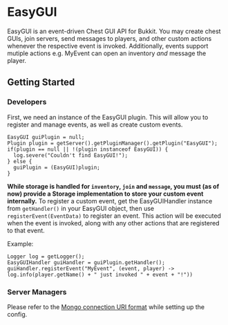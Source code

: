 # EasyGUI
EasyGUI is an event-driven Chest GUI API for Bukkit. You may create chest GUIs, join servers, send messages to players, and other custom actions whenever the respective event is invoked. Additionally, events support mutiple actions e.g. MyEvent can open an inventory *and* message the player.

## Getting Started
### Developers
First, we need an instance of the EasyGUI plugin. This will allow you to register and manage events, as well as create custom events.
```
EasyGUI guiPlugin = null;
Plugin plugin = getServer().getPluginManager().getPlugin("EasyGUI");
if(plugin == null || !(plugin instanceof EasyGUI)) {
  log.severe("Couldn't find EasyGUI!");
} else {
  guiPlugin = (EasyGUI)plugin;
}
```
**While storage is handled for `inventory`, `join` and `message`, you must (as of now) provide a Storage implementation to store your custom event internally.** 
To register a custom event, get the EasyGUIHandler instance from `getHandler()` in your EasyGUI object, then use `registerEvent(EventData)` to register an event. This action will be executed when the event is invoked, along with any other actions that are registered to that event.

Example:
```
Logger log = getLogger();
EasyGUIHandler guiHandler = guiPlugin.getHandler();
guiHandler.registerEvent("MyEvent", (event, player) -> log.info(player.getName() + " just invoked " + event + "!"))
```
### Server Managers
Please refer to the [Mongo connection URI format](https://docs.mongodb.com/manual/reference/connection-string/) while setting up the config.

